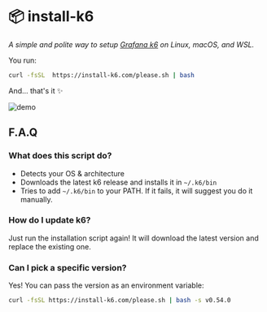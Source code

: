 # 📦 install-k6
*A simple and polite way to setup [Grafana k6](https://github.com/grafana/k6) on Linux, macOS, and WSL.*

You run:  
```sh
curl -fsSL  https://install-k6.com/please.sh | bash
```

And... that's it ✨

![demo](https://github.com/user-attachments/assets/43d92050-004a-4b83-a84b-d817e0a6a627)

## F.A.Q

### What does this script do?
- Detects your OS & architecture
- Downloads the latest k6 release and installs it in `~/.k6/bin`
- Tries to add `~/.k6/bin` to your PATH. If it fails, it will suggest you do it manually.

### How do I update k6?

Just run the installation script again! It will download the latest version and replace the existing one.

### Can I pick a specific version?

Yes! You can pass the version as an environment variable:
```sh
curl -fsSL https://install-k6.com/please.sh | bash -s v0.54.0
```

